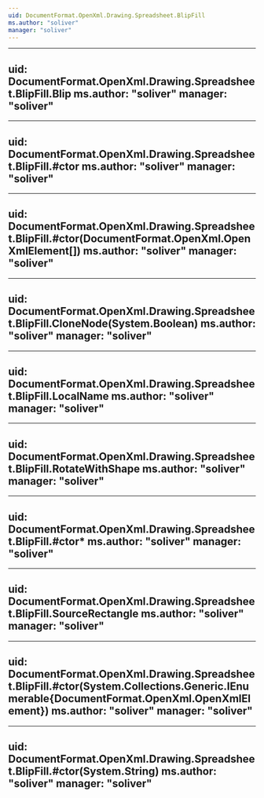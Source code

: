 ```yaml
---
uid: DocumentFormat.OpenXml.Drawing.Spreadsheet.BlipFill
ms.author: "soliver"
manager: "soliver"
---
```


---
uid: DocumentFormat.OpenXml.Drawing.Spreadsheet.BlipFill.Blip
ms.author: "soliver"
manager: "soliver"
---

---
uid: DocumentFormat.OpenXml.Drawing.Spreadsheet.BlipFill.#ctor
ms.author: "soliver"
manager: "soliver"
---

---
uid: DocumentFormat.OpenXml.Drawing.Spreadsheet.BlipFill.#ctor(DocumentFormat.OpenXml.OpenXmlElement[])
ms.author: "soliver"
manager: "soliver"
---

---
uid: DocumentFormat.OpenXml.Drawing.Spreadsheet.BlipFill.CloneNode(System.Boolean)
ms.author: "soliver"
manager: "soliver"
---

---
uid: DocumentFormat.OpenXml.Drawing.Spreadsheet.BlipFill.LocalName
ms.author: "soliver"
manager: "soliver"
---

---
uid: DocumentFormat.OpenXml.Drawing.Spreadsheet.BlipFill.RotateWithShape
ms.author: "soliver"
manager: "soliver"
---

---
uid: DocumentFormat.OpenXml.Drawing.Spreadsheet.BlipFill.#ctor*
ms.author: "soliver"
manager: "soliver"
---

---
uid: DocumentFormat.OpenXml.Drawing.Spreadsheet.BlipFill.SourceRectangle
ms.author: "soliver"
manager: "soliver"
---

---
uid: DocumentFormat.OpenXml.Drawing.Spreadsheet.BlipFill.#ctor(System.Collections.Generic.IEnumerable{DocumentFormat.OpenXml.OpenXmlElement})
ms.author: "soliver"
manager: "soliver"
---

---
uid: DocumentFormat.OpenXml.Drawing.Spreadsheet.BlipFill.#ctor(System.String)
ms.author: "soliver"
manager: "soliver"
---
